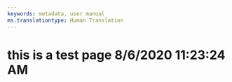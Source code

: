 ```yaml
---
keywords: metadata, user manual
ms.translationtype: Human Translation
---
```

# this is a test page 8/6/2020 11:23:24 AM
